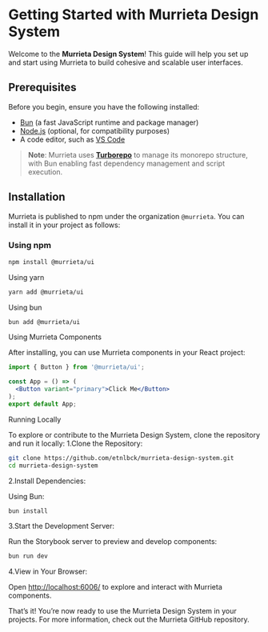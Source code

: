 # Getting Started with Murrieta Design System  

Welcome to the **Murrieta Design System**! This guide will help you set up and start using Murrieta to build cohesive and scalable user interfaces.  

## Prerequisites  

Before you begin, ensure you have the following installed:

- [Bun](https://bun.sh/) (a fast JavaScript runtime and package manager)  
- [Node.js](https://nodejs.org/) (optional, for compatibility purposes)  
- A code editor, such as [VS Code](https://code.visualstudio.com/)  

> **Note**: Murrieta uses **[Turborepo](https://turbo.build/)** to manage its monorepo structure, with Bun enabling fast dependency management and script execution.  

## Installation  

Murrieta is published to npm under the organization `@murrieta`. You can install it in your project as follows:  

### Using npm

```bash
npm install @murrieta/ui
```

Using yarn

```bash
yarn add @murrieta/ui
```

Using bun

```bash
bun add @murrieta/ui
```

Using Murrieta Components

After installing, you can use Murrieta components in your React project:

```jsx
import { Button } from '@murrieta/ui';

const App = () => (
  <Button variant="primary">Click Me</Button>
);
export default App;
```

Running Locally

To explore or contribute to the Murrieta Design System, clone the repository and run it locally:
1.Clone the Repository:

```bash
git clone https://github.com/etnlbck/murrieta-design-system.git
cd murrieta-design-system
```

2.Install Dependencies:

Using Bun:

```bash
bun install
```

3.Start the Development Server:

Run the Storybook server to preview and develop components:

```bash
bun run dev
```

4.View in Your Browser:

Open <http://localhost:6006/> to explore and interact with Murrieta components.

That’s it! You’re now ready to use the Murrieta Design System in your projects. For more information, check out the Murrieta GitHub repository.
